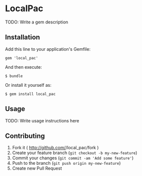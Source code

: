 # LocalPac

TODO: Write a gem description

## Installation

Add this line to your application's Gemfile:

    gem 'local_pac'

And then execute:

    $ bundle

Or install it yourself as:

    $ gem install local_pac

## Usage

TODO: Write usage instructions here

## Contributing

1. Fork it ( http://github.com/<my-github-username>/local_pac/fork )
2. Create your feature branch (`git checkout -b my-new-feature`)
3. Commit your changes (`git commit -am 'Add some feature'`)
4. Push to the branch (`git push origin my-new-feature`)
5. Create new Pull Request
